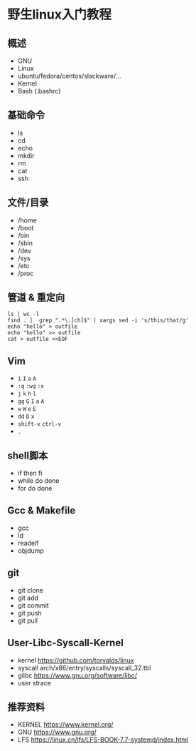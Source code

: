 # 野生linux入门教程
## 概述
- GNU
- Linux
- ubuntu/fedora/centos/slackware/...
- Kernel
- Bash (.bashrc)
## 基础命令
- ls
- cd
- echo
- mkdir
- rm
- cat
- ssh
## 文件/目录
- /home
- /boot
- /bin
- /sbin
- /dev
- /sys
- /etc
- /proc

## 管道 & 重定向
```
ls | wc -l
find . |  grep ".*\.[ch]$" | xargs sed -i 's/this/that/g'
echo "hello" > outfile
echo "hello" >> outfile
cat > outfile <<EOF
```


## Vim
- `i` `I` `a` `A`
- `:q`  `:wq`  `:x`
- `j` `k` `h` `l`
- `gg`  `G` `I` `a` `A`
- `w` `W` `e` `E`
- `dd` `D` `x` 
- `shift-v` `ctrl-v`
- `.`

## shell脚本
- if then fi
- while do done
- for do done

## Gcc & Makefile
- gcc
- ld
- readelf
- objdump

## git
- git clone
- git add
- git commit
- git push
- git pull

## User-Libc-Syscall-Kernel
- kernel
https://github.com/torvalds/linux
- syscall
arch/x86/entry/syscalls/syscall_32.tbl
- glibc
https://www.gnu.org/software/libc/
- user
strace

## 推荐资料
- KERNEL https://www.kernel.org/
- GNU https://www.gnu.org/
- LFS https://linux.cn/lfs/LFS-BOOK-7.7-systemd/index.html
